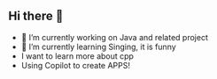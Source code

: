 ## Hi there 👋

- 🔭 I’m currently working on Java and related project
- 🌱 I’m currently learning Singing, it is funny
- I want to learn more about cpp
- Using Copilot to create APPS!

<!--
**daboulek/daboulek** is a ✨ _special_ ✨ repository because its `README.md` (this file) appears on your GitHub profile.

Here are some ideas to get you started:

- 🔭 I’m currently working on ...
- 🌱 I’m currently learning ...
- 👯 I’m looking to collaborate on ...
- 🤔 I’m looking for help with ...
- 💬 Ask me about ...
- 📫 How to reach me: ...
- 😄 Pronouns: ...
- ⚡ Fun fact: ...
-->

